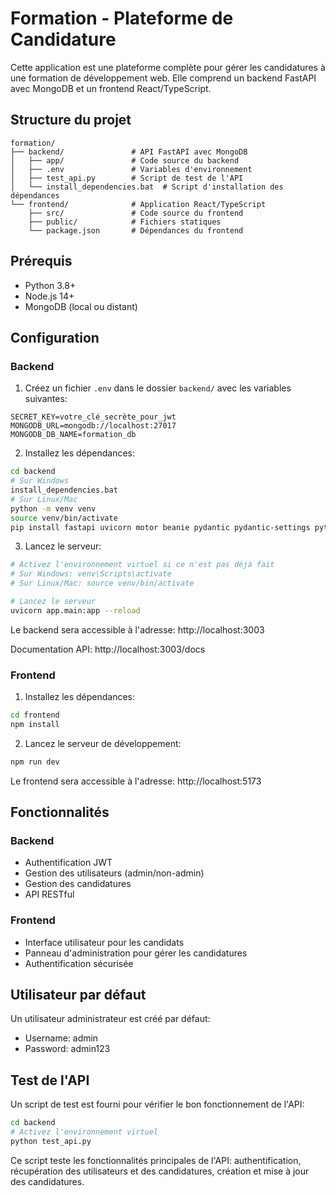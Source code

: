 # Formation - Plateforme de Candidature

Cette application est une plateforme complète pour gérer les candidatures à une formation de développement web. Elle comprend un backend FastAPI avec MongoDB et un frontend React/TypeScript.

## Structure du projet

```
formation/
├── backend/               # API FastAPI avec MongoDB
│   ├── app/               # Code source du backend
│   ├── .env               # Variables d'environnement
│   ├── test_api.py        # Script de test de l'API
│   └── install_dependencies.bat  # Script d'installation des dépendances
└── frontend/              # Application React/TypeScript
    ├── src/               # Code source du frontend
    ├── public/            # Fichiers statiques
    └── package.json       # Dépendances du frontend
```

## Prérequis

- Python 3.8+
- Node.js 14+
- MongoDB (local ou distant)

## Configuration

### Backend

1. Créez un fichier `.env` dans le dossier `backend/` avec les variables suivantes:

```
SECRET_KEY=votre_clé_secrète_pour_jwt
MONGODB_URL=mongodb://localhost:27017
MONGODB_DB_NAME=formation_db
```

2. Installez les dépendances:

```bash
cd backend
# Sur Windows
install_dependencies.bat
# Sur Linux/Mac
python -m venv venv
source venv/bin/activate
pip install fastapi uvicorn motor beanie pydantic pydantic-settings python-jose[cryptography] passlib[bcrypt] python-multipart httpx
```

3. Lancez le serveur:

```bash
# Activez l'environnement virtuel si ce n'est pas déjà fait
# Sur Windows: venv\Scripts\activate
# Sur Linux/Mac: source venv/bin/activate

# Lancez le serveur
uvicorn app.main:app --reload
```

Le backend sera accessible à l'adresse: http://localhost:3003

Documentation API: http://localhost:3003/docs

### Frontend

1. Installez les dépendances:

```bash
cd frontend
npm install
```

2. Lancez le serveur de développement:

```bash
npm run dev
```

Le frontend sera accessible à l'adresse: http://localhost:5173

## Fonctionnalités

### Backend

- Authentification JWT
- Gestion des utilisateurs (admin/non-admin)
- Gestion des candidatures
- API RESTful

### Frontend

- Interface utilisateur pour les candidats
- Panneau d'administration pour gérer les candidatures
- Authentification sécurisée

## Utilisateur par défaut

Un utilisateur administrateur est créé par défaut:

- Username: admin
- Password: admin123

## Test de l'API

Un script de test est fourni pour vérifier le bon fonctionnement de l'API:

```bash
cd backend
# Activez l'environnement virtuel
python test_api.py
```

Ce script teste les fonctionnalités principales de l'API: authentification, récupération des utilisateurs et des candidatures, création et mise à jour des candidatures.
